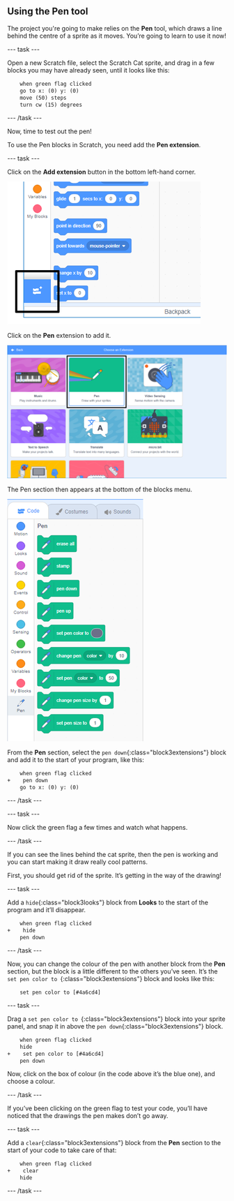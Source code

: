 ## Using the Pen tool

The project you're going to make relies on the **Pen** tool, which draws a line behind the centre of a sprite as it moves. You’re going to learn to use it now!

--- task ---

Open a new Scratch file, select the Scratch Cat sprite, and drag in a few blocks you may have already seen, until it looks like this: 

```blocks3
    when green flag clicked
    go to x: (0) y: (0)
    move (50) steps
    turn cw (15) degrees
```

--- /task ---

Now, time to test out the pen!

To use the Pen blocks in Scratch, you need add the **Pen extension**.

--- task ---

Click on the **Add extension** button in the bottom left-hand corner.

![add extension button highlighted](images/add-extension-annotated.png)

Click on the **Pen** extension to add it.

![pen extension highlighted](images/click-pen-annotated.png)

The Pen section then appears at the bottom of the blocks menu.

![pen extension blocks](images/pen-extension-blocks.png)

From the **Pen** section, select the `pen down`{:class="block3extensions"} block and add it to the start of your program, like this: 

```blocks3
    when green flag clicked
+    pen down
    go to x: (0) y: (0)
```

--- /task ---

--- task ---

Now click the green flag a few times and watch what happens.

--- /task ---

If you can see the lines behind the cat sprite, then the pen is working and you can start making it draw really cool patterns.

First, you should get rid of the sprite. It’s getting in the way of the drawing! 

--- task ---

Add a `hide`{:class="block3looks"} block from **Looks** to the start of the program and it’ll disappear. 

```blocks3
    when green flag clicked
+    hide
    pen down
```

--- /task ---

Now, you can change the colour of the pen with another block from the **Pen** section, but the block is a little different to the others you’ve seen. It’s the `set pen color to `{:class="block3extensions"} block and looks like this: 

```blocks3
    set pen color to [#4a6cd4]
```

--- task ---

Drag a `set pen color to `{:class="block3extensions"} block into your sprite panel, and snap it in above the `pen down`{:class="block3extensions"} block. 

```blocks3
    when green flag clicked
    hide
+    set pen color to [#4a6cd4]
    pen down
```

Now, click on the box of colour (in the code above it’s the blue one), and choose a colour.

--- /task ---

If you’ve been clicking on the green flag to test your code, you’ll have noticed that the drawings the pen makes don’t go away.

--- task ---

Add a `clear`{:class="block3extensions"} block from the **Pen** section to the start of your code to take care of that:

```blocks3
    when green flag clicked
+    clear
    hide
```

--- /task ---
